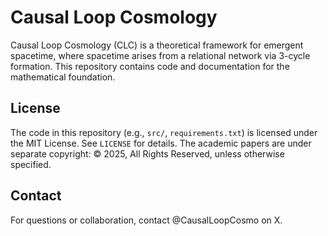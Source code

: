 # Causal Loop Cosmology
Causal Loop Cosmology (CLC) is a theoretical framework for emergent spacetime, where spacetime arises from a relational network via 3-cycle formation. This repository contains code and documentation for the mathematical foundation.

## License
The code in this repository (e.g., `src/`, `requirements.txt`) is licensed under the MIT License. See `LICENSE` for details. The academic papers are under separate copyright: © 2025, All Rights Reserved, unless otherwise specified.

## Contact
For questions or collaboration, contact @CausalLoopCosmo on X.